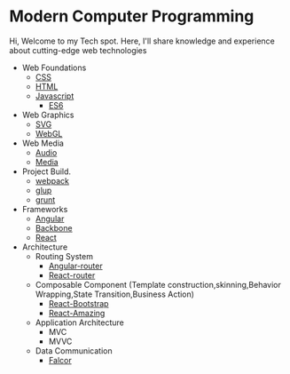 # Modern Computer Programming

Hi, Welcome to my Tech spot. Here, I'll share knowledge and experience about cutting-edge web technologies 
* Web Foundations
    * [CSS](./css/css.md)
    * [HTML](./html/html.md)
    * [Javascript](./javascript/javascript.md)
        * [ES6](http://exploringjs.com/es6/)
* Web Graphics
    * [SVG](./svg/svg.md)
    * [WebGL](./webgl/webgl.md)
* Web Media
    * [Audio](./audio/audio.md)
    * [Media](./media/media.md)
* Project Build.
    * [webpack](http://webpack.github.io/)
    * [glup](http://gulpjs.com/)
    * [grunt](http://grunt.com)
* Frameworks
    * [Angular](https://angularjs.org/)
    * [Backbone](http://backbonejs.org)
    * [React](https://facebook.github.io/react)
* Architecture
    * Routing System
        * [Angular-router](https://github.com/angular-ui/ui-router)
        * [React-router](https://github.com/rackt/react-router)
    * Composable Component (Template construction,skinning,Behavior Wrapping,State Transition,Business Action)
        * [React-Bootstrap](http://react-bootstrap.github.io)
        * [React-Amazing](http://amazeui.org/react/)
    * Application Architecture
        * MVC
        * MVVC
    * Data Communication
        * [Falcor](http://netflix.github.io/falcor/)